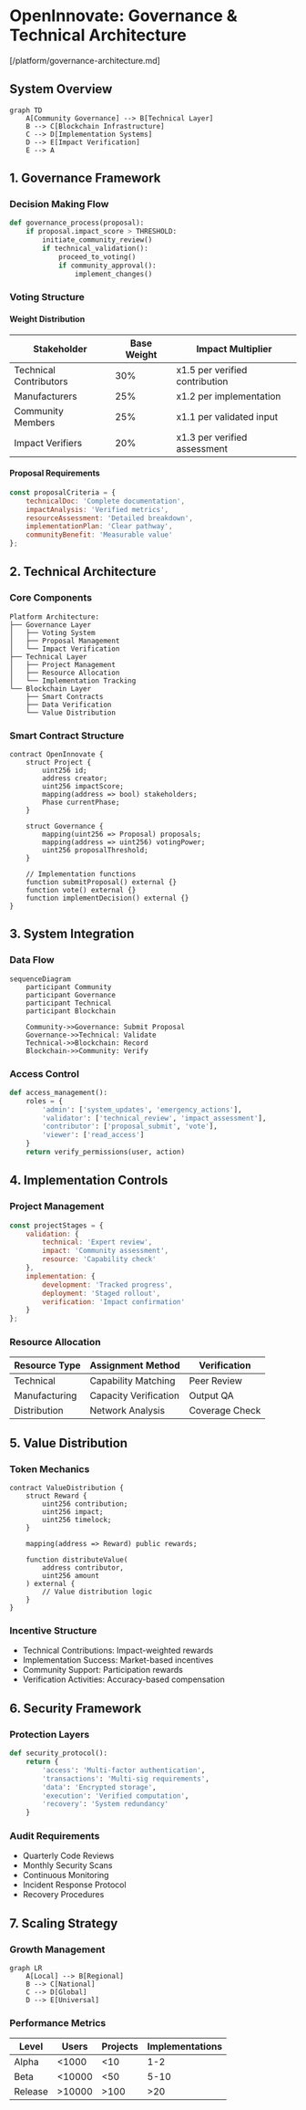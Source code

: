 # OpenInnovate: Governance & Technical Architecture
[/platform/governance-architecture.md]

## System Overview
```mermaid
graph TD
    A[Community Governance] --> B[Technical Layer]
    B --> C[Blockchain Infrastructure]
    C --> D[Implementation Systems]
    D --> E[Impact Verification]
    E --> A
```

## 1. Governance Framework

### Decision Making Flow
```python
def governance_process(proposal):
    if proposal.impact_score > THRESHOLD:
        initiate_community_review()
        if technical_validation():
            proceed_to_voting()
            if community_approval():
                implement_changes()
```

### Voting Structure

#### Weight Distribution
| Stakeholder | Base Weight | Impact Multiplier |
|-------------|-------------|-------------------|
| Technical Contributors | 30% | x1.5 per verified contribution |
| Manufacturers | 25% | x1.2 per implementation |
| Community Members | 25% | x1.1 per validated input |
| Impact Verifiers | 20% | x1.3 per verified assessment |

#### Proposal Requirements
```javascript
const proposalCriteria = {
    technicalDoc: 'Complete documentation',
    impactAnalysis: 'Verified metrics',
    resourceAssessment: 'Detailed breakdown',
    implementationPlan: 'Clear pathway',
    communityBenefit: 'Measurable value'
};
```

## 2. Technical Architecture

### Core Components
```
Platform Architecture:
├── Governance Layer
│   ├── Voting System
│   ├── Proposal Management
│   └── Impact Verification
├── Technical Layer
│   ├── Project Management
│   ├── Resource Allocation
│   └── Implementation Tracking
└── Blockchain Layer
    ├── Smart Contracts
    ├── Data Verification
    └── Value Distribution
```

### Smart Contract Structure
```solidity
contract OpenInnovate {
    struct Project {
        uint256 id;
        address creator;
        uint256 impactScore;
        mapping(address => bool) stakeholders;
        Phase currentPhase;
    }

    struct Governance {
        mapping(uint256 => Proposal) proposals;
        mapping(address => uint256) votingPower;
        uint256 proposalThreshold;
    }

    // Implementation functions
    function submitProposal() external {}
    function vote() external {}
    function implementDecision() external {}
}
```

## 3. System Integration

### Data Flow
```mermaid
sequenceDiagram
    participant Community
    participant Governance
    participant Technical
    participant Blockchain
    
    Community->>Governance: Submit Proposal
    Governance->>Technical: Validate
    Technical->>Blockchain: Record
    Blockchain->>Community: Verify
```

### Access Control
```python
def access_management():
    roles = {
        'admin': ['system_updates', 'emergency_actions'],
        'validator': ['technical_review', 'impact_assessment'],
        'contributor': ['proposal_submit', 'vote'],
        'viewer': ['read_access']
    }
    return verify_permissions(user, action)
```

## 4. Implementation Controls

### Project Management
```javascript
const projectStages = {
    validation: {
        technical: 'Expert review',
        impact: 'Community assessment',
        resource: 'Capability check'
    },
    implementation: {
        development: 'Tracked progress',
        deployment: 'Staged rollout',
        verification: 'Impact confirmation'
    }
};
```

### Resource Allocation
| Resource Type | Assignment Method | Verification |
|---------------|------------------|--------------|
| Technical | Capability Matching | Peer Review |
| Manufacturing | Capacity Verification | Output QA |
| Distribution | Network Analysis | Coverage Check |

## 5. Value Distribution

### Token Mechanics
```solidity
contract ValueDistribution {
    struct Reward {
        uint256 contribution;
        uint256 impact;
        uint256 timelock;
    }
    
    mapping(address => Reward) public rewards;
    
    function distributeValue(
        address contributor,
        uint256 amount
    ) external {
        // Value distribution logic
    }
}
```

### Incentive Structure
- Technical Contributions: Impact-weighted rewards
- Implementation Success: Market-based incentives
- Community Support: Participation rewards
- Verification Activities: Accuracy-based compensation

## 6. Security Framework

### Protection Layers
```python
def security_protocol():
    return {
        'access': 'Multi-factor authentication',
        'transactions': 'Multi-sig requirements',
        'data': 'Encrypted storage',
        'execution': 'Verified computation',
        'recovery': 'System redundancy'
    }
```

### Audit Requirements
- Quarterly Code Reviews
- Monthly Security Scans
- Continuous Monitoring
- Incident Response Protocol
- Recovery Procedures

## 7. Scaling Strategy

### Growth Management
```mermaid
graph LR
    A[Local] --> B[Regional]
    B --> C[National]
    C --> D[Global]
    D --> E[Universal]
```

### Performance Metrics
| Level | Users | Projects | Implementations |
|-------|-------|----------|-----------------|
| Alpha | <1000 | <10 | 1-2 |
| Beta | <10000 | <50 | 5-10 |
| Release | >10000 | >100 | >20 |
